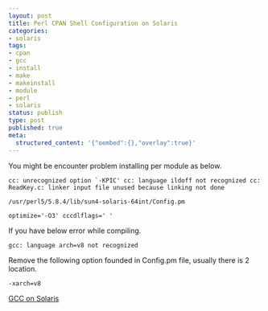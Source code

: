 ```yaml
---
layout: post
title: Perl CPAN Shell Configuration on Solaris
categories:
- solaris
tags:
- cpan
- gcc
- install
- make
- makeinstall
- module
- perl
- solaris
status: publish
type: post
published: true
meta:
  structured_content: '{"oembed":{},"overlay":true}'
---
```

You might be encounter problem installing per module as below.

```
cc: unrecognized option `-KPIC' cc: language ildoff not recognized cc: ReadKey.c: linker input file unused because linking not done
```

```
/usr/perl5/5.8.4/lib/sun4-solaris-64int/Config.pm
```

```
optimize='-O3' cccdlflags=' '
```

If you have below error while compiling.

```
gcc: language arch=v8 not recognized
```

Remove the following option founded in Config.pm file, usually there is 2 location.

```
-xarch=v8
```

[GCC on Solaris](http://gcc.gnu.org/ml/gcc/1999-08n/msg01022.html)


